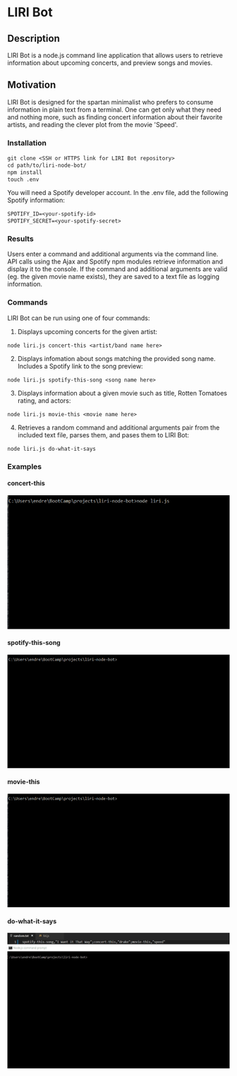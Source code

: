 # LIRI Bot

## Description
LIRI Bot is a node.js command line application that allows users to retrieve information about upcoming concerts, and preview songs and movies.

## Motivation 
LIRI Bot is designed for the spartan minimalist who prefers to consume information in plain text from a terminal. One can get only what they need and nothing more, such as finding concert information about their favorite artists, and reading the clever plot from the movie 'Speed'.

### Installation
```
git clone <SSH or HTTPS link for LIRI Bot repository>
cd path/to/liri-node-bot/
npm install
touch .env
```
You will need a Spotify developer account. In the .env file, add the following Spotify information:
```
SPOTIFY_ID=<your-spotify-id>
SPOTIFY_SECRET=<your-spotify-secret>
```

### Results
Users enter a command and additional arguments via the command line. API calls using the Ajax and Spotify npm modules retrieve information and display it to the console. If the command and additional arguments are valid (eg. the given movie name exists), they are saved to a text file as logging information.

### Commands
LIRI Bot can be run using one of four commands:
1. Displays upcoming concerts for the given artist:
```
node liri.js concert-this <artist/band name here>
```
2. Displays infomation about songs matching the provided song name. Includes a Spotify link to the song preview:
```
node liri.js spotify-this-song <song name here>
```
3. Displays information about a given movie such as title, Rotten Tomatoes rating, and actors:
```
node liri.js movie-this <movie name here>
```
4. Retrieves a random command and additional arguments pair from the included text file, parses them, and pases them to LIRI Bot:
```
node liri.js do-what-it-says
```

### Examples
#### concert-this 
![concert-this command](./assets/gifs/concert-this.gif)

#### spotify-this-song
![concert-this command](./assets/gifs/spotify-this-song.gif)

#### movie-this
![concert-this command](./assets/gifs/movie-this.gif)

#### do-what-it-says
![concert-this command](./assets/gifs/do-what-it-says.gif)